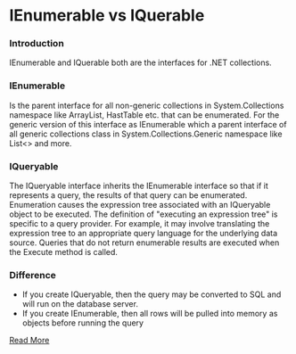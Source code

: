 # IEnumerable vs IQuerable
### Introduction
IEnumerable and IQuerable both are the interfaces for .NET collections. 
### IEnumerable
Is the parent interface for all non-generic collections in System.Collections namespace like ArrayList, HastTable etc. that can be enumerated. For the generic version of this interface as IEnumerable<T> which a parent interface of all generic collections class in System.Collections.Generic namespace like List<> and more. 
### IQueryable
The IQueryable interface inherits the IEnumerable interface so that if it represents a query, the results of that query can be enumerated. 
Enumeration causes the expression tree associated with an IQueryable object to be executed. The definition of "executing an expression tree" is specific to a query provider. For example, it may involve translating the expression tree to an appropriate query language for the underlying data source.
Queries that do not return enumerable results are executed when the Execute method is called.
### Difference
- If you create IQueryable, then the query may be converted to SQL and will run on the database server.
- If you create IEnumerable, then all rows will be pulled into memory as objects before running the query

[Read More](http://www.c-sharpcorner.com/UploadFile/a3d5d0/ienumerable-vs-iquerable/)
